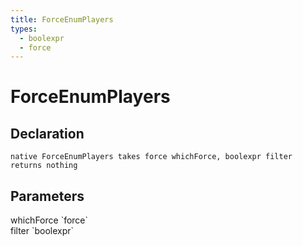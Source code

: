 ```yaml
---
title: ForceEnumPlayers
types:
  - boolexpr
  - force
---
```


# ForceEnumPlayers

## Declaration

```
native ForceEnumPlayers takes force whichForce, boolexpr filter returns nothing
```

## Parameters
<dl>
  <dt>whichForce `force`</dt>
  <dd></dd>

  <dt>filter `boolexpr`</dt>
  <dd></dd>
</dl>